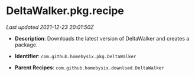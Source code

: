 # DeltaWalker.pkg.recipe

_Last updated 2021-12-23 20:01:50Z_

- **Description**: Downloads the latest version of DeltaWalker and creates a package.

- **Identifier**: `com.github.homebysix.pkg.DeltaWalker`

- **Parent Recipes**: `com.github.homebysix.download.DeltaWalker`
